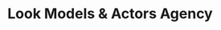 ---
title: "Look Models & Actors Agency"
url: /bethlehem/look-models-and-actors-agency/
shop: shop
---